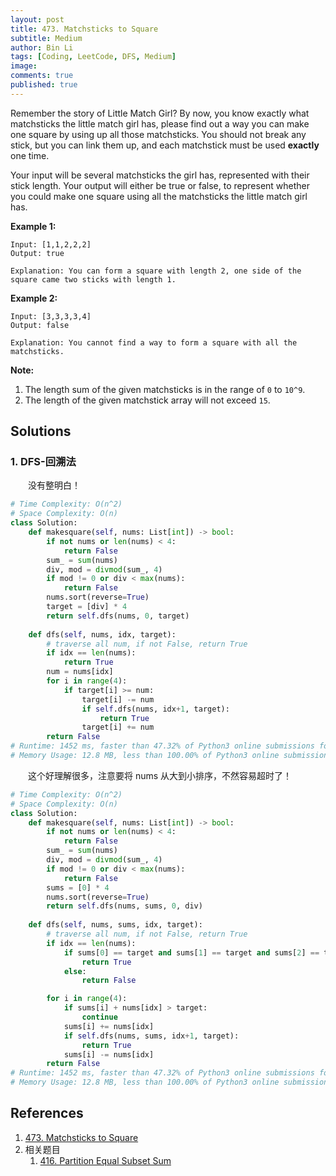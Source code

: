 ```yaml
---
layout: post
title: 473. Matchsticks to Square
subtitle: Medium
author: Bin Li
tags: [Coding, LeetCode, DFS, Medium]
image: 
comments: true
published: true
---
```


Remember the story of Little Match Girl? By now, you know exactly what matchsticks the little match girl has, please find out a way you can make one square by using up all those matchsticks. You should not break any stick, but you can link them up, and each matchstick must be used **exactly** one time.

Your input will be several matchsticks the girl has, represented with their stick length. Your output will either be true or false, to represent whether you could make one square using all the matchsticks the little match girl has.

**Example 1:**

```
Input: [1,1,2,2,2]
Output: true

Explanation: You can form a square with length 2, one side of the square came two sticks with length 1.
```



**Example 2:**

```
Input: [3,3,3,3,4]
Output: false

Explanation: You cannot find a way to form a square with all the matchsticks.
```



**Note:**

1. The length sum of the given matchsticks is in the range of `0` to `10^9`.
2. The length of the given matchstick array will not exceed `15`.

## Solutions
### 1. DFS-回溯法
　　没有整明白！

```python
# Time Complexity: O(n^2)
# Space Complexity: O(n)
class Solution:
    def makesquare(self, nums: List[int]) -> bool:
        if not nums or len(nums) < 4:
            return False
        sum_ = sum(nums)
        div, mod = divmod(sum_, 4)
        if mod != 0 or div < max(nums):
            return False
        nums.sort(reverse=True)
        target = [div] * 4
        return self.dfs(nums, 0, target)
        
    def dfs(self, nums, idx, target):
        # traverse all num, if not False, return True
        if idx == len(nums):
            return True
        num = nums[idx]
        for i in range(4):
            if target[i] >= num:
                target[i] -= num
                if self.dfs(nums, idx+1, target):
                    return True
                target[i] += num
        return False
# Runtime: 1452 ms, faster than 47.32% of Python3 online submissions for Matchsticks to Square.
# Memory Usage: 12.8 MB, less than 100.00% of Python3 online submissions for Matchsticks to Square.
```

　　这个好理解很多，注意要将 nums 从大到小排序，不然容易超时了！

```python
# Time Complexity: O(n^2)
# Space Complexity: O(n)
class Solution:
    def makesquare(self, nums: List[int]) -> bool:
        if not nums or len(nums) < 4:
            return False
        sum_ = sum(nums)
        div, mod = divmod(sum_, 4)
        if mod != 0 or div < max(nums):
            return False
        sums = [0] * 4
        nums.sort(reverse=True)
        return self.dfs(nums, sums, 0, div)
        
    def dfs(self, nums, sums, idx, target):
        # traverse all num, if not False, return True
        if idx == len(nums):
            if sums[0] == target and sums[1] == target and sums[2] == target and sums[3] == target:
                return True
            else:
                return False

        for i in range(4):
            if sums[i] + nums[idx] > target:
                continue
            sums[i] += nums[idx]
            if self.dfs(nums, sums, idx+1, target):
                return True
            sums[i] -= nums[idx]
        return False
# Runtime: 1452 ms, faster than 47.32% of Python3 online submissions for Matchsticks to Square.
# Memory Usage: 12.8 MB, less than 100.00% of Python3 online submissions for Matchsticks to Square.
```

## References
1. [473. Matchsticks to Square](https://leetcode.com/problems/matchsticks-to-square/)
2. 相关题目
    1. [416. Partition Equal Subset Sum](https://leetcode.com/problems/partition-equal-subset-sum/)